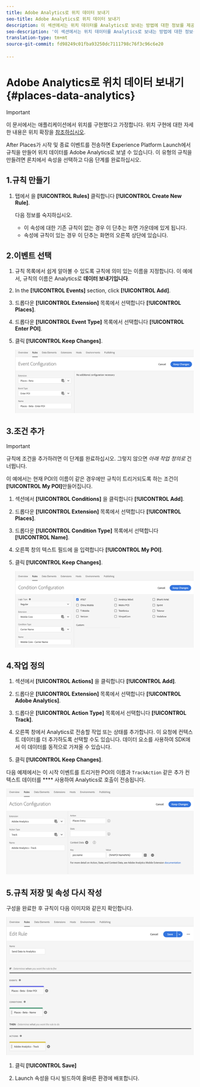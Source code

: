 ```yaml
---
title: Adobe Analytics로 위치 데이터 보내기
seo-title: Adobe Analytics로 위치 데이터 보내기
description: 이 섹션에서는 위치 데이터를 Analytics로 보내는 방법에 대한 정보를 제공합니다.
seo-description: '이 섹션에서는 위치 데이터를 Analytics로 보내는 방법에 대한 정보를 제공합니다. '
translation-type: tm+mt
source-git-commit: fd98249c01fba93250dc7111798c76f3c96c6e20

---
```



# Adobe Analytics로 위치 데이터 보내기 {#places-data-analytics}


>[!IMPORTANT]
>
>이 문서에서는 애플리케이션에서 위치를 구현했다고 가정합니다. 위치 구현에 대한 자세한 내용은 위치 확장을 [참조하십시오](/help/places-ext-aep-sdks/places-extension/places-extension.md).

After Places가 시작 및 종료 이벤트를 전송하면 Experience Platform Launch에서 규칙을 만들어 위치 데이터를 Adobe Analytics로 보낼 수 있습니다. 이 유형의 규칙을 만들려면 론치에서 속성을 선택하고 다음 단계를 완료하십시오.

## 1.규칙 만들기

1. 탭에서 을 **[!UICONTROL Rules]** 클릭합니다 **[!UICONTROL Create New Rule]**.

   다음 정보를 숙지하십시오.

   * 이 속성에 대한 기존 규칙이 없는 경우 이 단추는 화면 가운데에 있게 됩니다.
   * 속성에 규칙이 있는 경우 이 단추는 화면의 오른쪽 상단에 있습니다.

## 2.이벤트 선택

1. 규칙 목록에서 쉽게 알아볼 수 있도록 규칙에 의미 있는 이름을 지정합니다. 이 예에서, 규칙의 이름은 Analytics로 **데이터 보내기입니다**.

2. In the **[!UICONTROL Events]** section, click **[!UICONTROL Add]**.

3. 드롭다운 **[!UICONTROL Extension]** 목록에서 선택합니다 **[!UICONTROL Places]**.

4. 드롭다운 **[!UICONTROL Event Type]** 목록에서 선택합니다 **[!UICONTROL Enter POI]**.

5. 클릭 **[!UICONTROL Keep Changes]**.

   !["이벤트 선택"](/help/assets/pt-selectEvent.png)


## 3.조건 추가

>[!IMPORTANT]
>
>규칙에 조건을 추가하려면 이 단계를 완료하십시오. 그렇지 않으면 *아래 작업 정의로* 건너뜁니다.


이 예에서는 현재 POI의 이름이 같은 경우에만 규칙이 트리거되도록 하는 조건이 **[!UICONTROL My POI]**&#x200B;만들어집니다.

1. 섹션에서 **[!UICONTROL Conditions]** 을 클릭합니다 **[!UICONTROL Add]**.

2. 드롭다운 **[!UICONTROL Extension]** 목록에서 선택합니다 **[!UICONTROL Places]**.

3. 드롭다운 **[!UICONTROL Condition Type]** 목록에서 선택합니다 **[!UICONTROL Name]**.

4. 오른쪽 창의 텍스트 필드에 을 입력합니다 **[!UICONTROL My POI]**.

5. 클릭 **[!UICONTROL Keep Changes]**.

   !["조건 설정"](/help/assets/ad-setCondition.png)


## 4.작업 정의

1. 섹션에서 **[!UICONTROL Actions]** 을 클릭합니다 **[!UICONTROL Add]**.

2. 드롭다운 **[!UICONTROL Extension]** 목록에서 선택합니다 **[!UICONTROL Adobe Analytics]**.

3. 드롭다운 **[!UICONTROL Action Type]** 목록에서 선택합니다 **[!UICONTROL Track]**.

4. 오른쪽 창에서 Analytics로 전송할 작업 또는 상태를 추가합니다. 이 요청에 컨텍스트 데이터를 더 추가하도록 선택할 수도 있습니다. 데이터 요소를 사용하여 SDK에서 이 데이터를 동적으로 가져올 수 있습니다.

5. 클릭 **[!UICONTROL Keep Changes]**.

다음 예제에서는 이 시작 이벤트를 트리거한 POI의 이름과 `TrackAction` 같은 추가 컨텍스트 데이터를 **** 사용하여 Analytics로 호출이 전송됩니다.

!["작업 설정"](/help/assets/pt-setAction.png)

## 5.규칙 저장 및 속성 다시 작성

구성을 완료한 후 규칙이 다음 이미지와 같은지 확인합니다.

!["규칙이 만들어짐"](/help/assets/pt-ruleComplete.png)


1. 클릭 **[!UICONTROL Save]**

2. Launch 속성을 다시 빌드하여 올바른 환경에 배포합니다.

